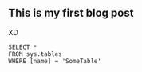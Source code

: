 ## This is my first blog post

XD

 ```tsql
 SELECT *
 FROM sys.tables
 WHERE [name] = 'SomeTable'
 ```
